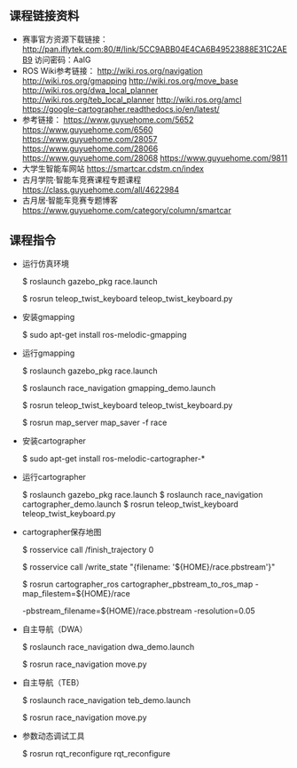## 课程链接资料

- 赛事官方资源下载链接：
  http://pan.iflytek.com:80/#/link/5CC9ABB04E4CA6B49523888E31C2AEB9
  访问密码：AaIG 
- ROS Wiki参考链接：
  http://wiki.ros.org/navigation
  http://wiki.ros.org/gmapping 
  http://wiki.ros.org/move_base 
  http://wiki.ros.org/dwa_local_planner 
  http://wiki.ros.org/teb_local_planner 
  http://wiki.ros.org/amcl 
  https://google-cartographer.readthedocs.io/en/latest/ 
- 参考链接：
  https://www.guyuehome.com/5652 
  https://www.guyuehome.com/6560 
  https://www.guyuehome.com/28057 
  https://www.guyuehome.com/28066 
  https://www.guyuehome.com/28068 
  https://www.guyuehome.com/9811 
- 大学生智能车网站
  https://smartcar.cdstm.cn/index 
- 古月学院·智能车竞赛课程专题课程
  https://class.guyuehome.com/all/4622984
- 古月居·智能车竞赛专题博客
  https://www.guyuehome.com/category/column/smartcar 



## 课程指令

- 运行仿真环境

  $ roslaunch gazebo_pkg race.launch

  $ rosrun teleop_twist_keyboard teleop_twist_keyboard.py

- 安装gmapping

  $ sudo apt-get install ros-melodic-gmapping

- 运行gmapping

  $ roslaunch gazebo_pkg race.launch

  $ roslaunch race_navigation gmapping_demo.launch

  $ rosrun teleop_twist_keyboard teleop_twist_keyboard.py

  $ rosrun map_server map_saver -f race
  
- 安装cartographer

  $ sudo apt-get install ros-melodic-cartographer-*
  
- 运行cartographer

  $ roslaunch gazebo_pkg race.launch
  $ roslaunch race_navigation cartographer_demo.launch
  $ rosrun teleop_twist_keyboard teleop_twist_keyboard.py
  
- cartographer保存地图

  $ rosservice call /finish_trajectory 0

  $ rosservice call /write_state "{filename: '${HOME}/race.pbstream'}"

  $ rosrun cartographer_ros cartographer_pbstream_to_ros_map -map_filestem=${HOME}/race

    -pbstream_filename=${HOME}/race.pbstream -resolution=0.05

- 自主导航（DWA）

  $ roslaunch race_navigation dwa_demo.launch

  $ rosrun race_navigation move.py
  
- 自主导航（TEB）

  $ roslaunch race_navigation teb_demo.launch

  $ rosrun race_navigation move.py

- 参数动态调试工具

  $ rosrun rqt_reconfigure rqt_reconfigure